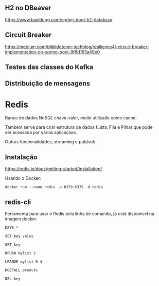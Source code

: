 ## H2 no DBeaver

https://www.baeldung.com/spring-boot-h2-database

## Circuit Breaker

https://medium.com/bliblidotcom-techblog/resilience4j-circuit-breaker-implementation-on-spring-boot-9f8d195a49e0

## Testes das classes do Kafka

## Distribuição de mensagens

# Redis

Banco de dados NoSQL chave-valor, muito utilizado como cache.

Também serve para criar estrutura de dados (Lista, Fila e Pilha) que pode ser acessada por várias aplicações.

Outras funcionalidades, streaming e pub/sub.

## Instalação

https://redis.io/docs/getting-started/installation/

Usando o Docker: 

    docker run --name redis -p 6379:6379 -d redis
  
## redis-cli

Ferramenta para usar o Redis pela linha de comando, já está disponível na imagem docker.

    KEYS *

    SET key value

    GET key

    RPUSH mylist 2

    LRANGE mylist 0 4

    HGETALL produto
    
    DEL key

